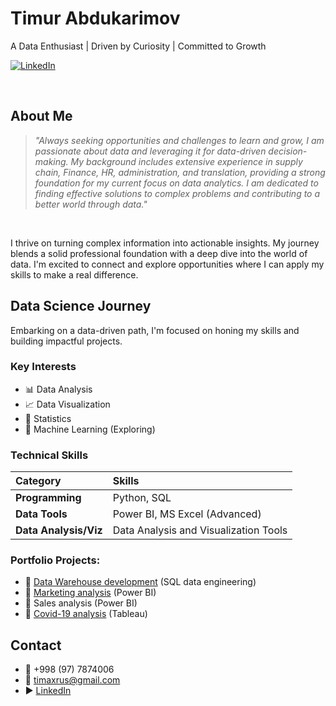 # Timur Abdukarimov 
A Data Enthusiast | Driven by Curiosity | Committed to Growth

[![LinkedIn](https://img.shields.io/badge/-LinkedIn-blue?style=flat-square&logo=linkedin)](https://www.linkedin.com/in/timurabdukarimov/)

<br>

## About Me

> *"Always seeking opportunities and challenges to learn and grow, I am passionate about data and leveraging it for data-driven decision-making. My background includes extensive experience in supply chain, Finance, HR, administration, and translation, providing a strong foundation for my current focus on data analytics. I am dedicated to finding effective solutions to complex problems and contributing to a better world through data."*

<br>

I thrive on turning complex information into actionable insights. My journey blends a solid professional foundation with a deep dive into the world of data. I'm excited to connect and explore opportunities where I can apply my skills to make a real difference.

## Data Science Journey

Embarking on a data-driven path, I'm focused on honing my skills and building impactful projects.

### Key Interests

* 📊 Data Analysis
* 📈 Data Visualization
* 🧮 Statistics
* 🤖 Machine Learning (Exploring)

### Technical Skills

| Category             | Skills                                     |
| :------------------- | :----------------------------------------- |
| **Programming** | Python, SQL                                |
| **Data Tools** | Power BI, MS Excel (Advanced)              |
| **Data Analysis/Viz** | Data Analysis and Visualization Tools     |

### Portfolio Projects:
- 💼 [Data Warehouse development](https://github.com/Timaxrus/sql-data-warehouse-project)  (SQL data engineering) 
- 💼 [Marketing analysis](https://github.com/Timaxrus/UniSport-Company-Marketing-Analytics) (Power BI)
- 💼 Sales analysis (Power BI)
- 💼 [Covid-19 analysis](https://github.com/Timaxrus/COVID-19-ANALYSIS-2020) (Tableau)

## Contact

- 📱 \+998 (97) 7874006
- 📧 <timaxrus@gmail.com>
- ▶️ [LinkedIn](https://www.linkedin.com/in/timurabdukarimov/)


